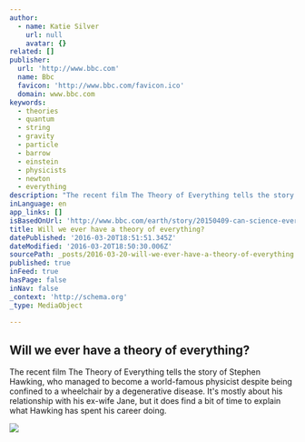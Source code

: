 ```yaml
---
author:
  - name: Katie Silver
    url: null
    avatar: {}
related: []
publisher:
  url: 'http://www.bbc.com'
  name: Bbc
  favicon: 'http://www.bbc.com/favicon.ico'
  domain: www.bbc.com
keywords:
  - theories
  - quantum
  - string
  - gravity
  - particle
  - barrow
  - einstein
  - physicists
  - newton
  - everything
description: "The recent film The Theory of Everything tells the story of Stephen Hawking, who managed to become a world-famous physicist despite being confined to a wheelchair by a degenerative disease. It's mostly about his relationship with his ex-wife Jane, but it does find a bit of time to explain what Hawking has spent his career doing."
inLanguage: en
app_links: []
isBasedOnUrl: 'http://www.bbc.com/earth/story/20150409-can-science-ever-explain-everything'
title: Will we ever have a theory of everything?
datePublished: '2016-03-20T18:51:51.345Z'
dateModified: '2016-03-20T18:50:30.006Z'
sourcePath: _posts/2016-03-20-will-we-ever-have-a-theory-of-everything.md
published: true
inFeed: true
hasPage: false
inNav: false
_context: 'http://schema.org'
_type: MediaObject

---
```

<article style=""><h1>Will we ever have a theory of everything?</h1><p>The recent film The Theory of Everything tells the story of Stephen Hawking, who managed to become a world-famous physicist despite being confined to a wheelchair by a degenerative disease. It's mostly about his relationship with his ex-wife Jane, but it does find a bit of time to explain what Hawking has spent his career doing.</p><img src="http://ichef.bbci.co.uk/wwfeatures/624_351/images/live/p0/2n/pq/p02npqhq.jpg" /></article>